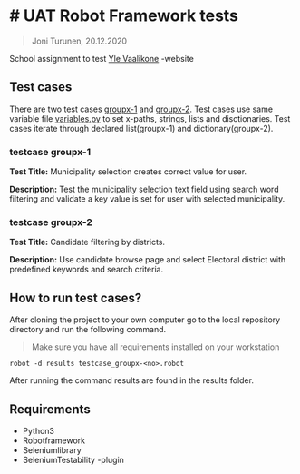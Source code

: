 # # UAT Robot Framework tests

> Joni Turunen, 20.12.2020

School assignment to test [Yle Vaalikone](https://vaalikone.yle.fi/eduskuntavaali2019/?lang=en) -website

## Test cases

There are two test cases [groupx-1](testcase_groupx-1.robot) and [groupx-2](testcase_groupx-2.robot). Test cases use same variable file [variables.py](resources/variables.py) to set x-paths, strings, lists and disctionaries. Test cases iterate through declared list(groupx-1) and dictionary(groupx-2).

### testcase groupx-1

**Test Title:** Municipality selection creates correct value for user.

**Description:** Test the municipality selection text field using search word filtering and validate a key value is set for user with selected municipality.

### testcase groupx-2

**Test Title:** Candidate filtering by districts.

**Description:** Use candidate browse page and select Electoral district with predefined keywords and search criteria.

## How to run test cases?

After cloning the project to your own computer go to the local repository directory and run the following command.

> Make sure you have all requirements installed on your workstation

```shel
robot -d results testcase_groupx-<no>.robot
```

After running the command results are found in the results folder.

## Requirements

- Python3
- Robotframework
- Seleniumlibrary
- SeleniumTestability -plugin
